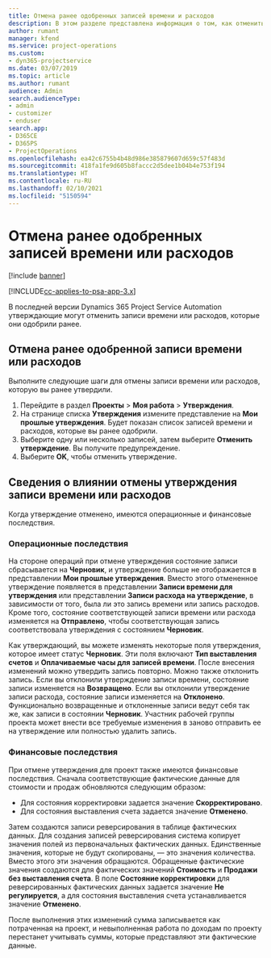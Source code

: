 ```yaml
---
title: Отмена ранее одобренных записей времени и расходов
description: В этом разделе представлена информация о том, как отменить утвержденную транзакцию времени или расходов проекта.
author: rumant
manager: kfend
ms.service: project-operations
ms.custom:
- dyn365-projectservice
ms.date: 03/07/2019
ms.topic: article
ms.author: rumant
audience: Admin
search.audienceType:
- admin
- customizer
- enduser
search.app:
- D365CE
- D365PS
- ProjectOperations
ms.openlocfilehash: ea42c6755b4b48d986e385879607d659c57f483d
ms.sourcegitcommit: 418fa1fe9d605b8faccc2d5dee1b04b4e753f194
ms.translationtype: HT
ms.contentlocale: ru-RU
ms.lasthandoff: 02/10/2021
ms.locfileid: "5150594"
---
```

# <a name="cancel-previously-approved-time-or-expense-entries"></a>Отмена ранее одобренных записей времени или расходов

[!include [banner](../includes/psa-now-project-operations.md)]

[!INCLUDE[cc-applies-to-psa-app-3.x](../includes/cc-applies-to-psa-app-3x.md)]

В последней версии Dynamics 365 Project Service Automation утверждающие могут отменить записи времени или расходов, которые они одобрили ранее.

## <a name="cancel-a-previously-approved-time-or-expense-entry"></a>Отмена ранее одобренной записи времени или расходов

Выполните следующие шаги для отмены записи времени или расходов, которую вы ранее утвердили.

1. Перейдите в раздел **Проекты** \> **Моя работа** \> **Утверждения**.
2. На странице списка **Утверждения** измените представление на **Мои прошлые утверждения**. Будет показан список записей времени и расходов, которые вы ранее одобрили.
3. Выберите одну или несколько записей, затем выберите **Отменить утверждение**. Вы получите предупреждение.
4. Выберите **OK**, чтобы отменить утверждение.

## <a name="understand-the-impact-of-canceling-a-time-or-expense-entry-approval"></a>Сведения о влиянии отмены утверждения записи времени или расходов

Когда утверждение отменено, имеются операционные и финансовые последствия.

### <a name="operational-impact"></a>Операционные последствия

На стороне операций при отмене утверждения состояние записи сбрасывается на **Черновик**, и утверждение больше не отображается в представлении **Мои прошлые утверждения**. Вместо этого отмененное утверждение появляется в представлении **Записи времени для утверждения** или представлении **Записи расхода на утверждение**, в зависимости от того, была ли это запись времени или запись расходов. Кроме того, состояние соответствующей записи времени или расхода изменяется на **Отправлено**, чтобы соответствующая запись соответствовала утверждения с состоянием **Черновик**.

Как утверждающий, вы можете изменять некоторые поля утверждения, которое имеет статус **Черновик**. Эти поля включают **Тип выставления счетов** и **Оплачиваемые часы для записей времени**. После внесения изменений можно утвердить запись повторно. Можно также отклонить запись. Если вы отклонили утверждение записи времени, состояние записи изменяется на **Возвращено**. Если вы отклонили утверждение записи расхода, состояние записи изменяется на **Отклонено**. Функционально возвращенные и отклоненные записи ведут себя так же, как записи в состоянии **Черновик**. Участник рабочей группы проекта может внести все требуемые изменения в заново отправить ее на утверждение или полностью удалить запись.

### <a name="financial-impact"></a>Финансовые последствия

При отмене утверждения для проект также имеются финансовые последствия. Сначала соответствующие фактические данные для стоимости и продаж обновляются следующим образом:

- Для состояния корректировки задается значение **Скорректировано**.
- Для состояния выставления счета задается значение **Отменено**.

Затем создаются записи реверсирования в таблице фактических данных. Для создания записей реверсирования система копирует значения полей из первоначальных фактических данных. Единственные значения, которые не будут скопированы, — это значения количества. Вместо этого эти значения обращаются. Обращенные фактические значения создаются для фактических значений **Стоимость** и **Продажи без выставления счета**. В поле **Состояние корректировки** для реверсированных фактических данных задается значение **Не регулируется**, а для состояния выставления счета устанавливается значение **Отменено**.

После выполнения этих изменений сумма записывается как потраченная на проект, и невыполненная работа по доходам по проекту перестанет учитывать суммы, которые представляют эти фактические данные.
